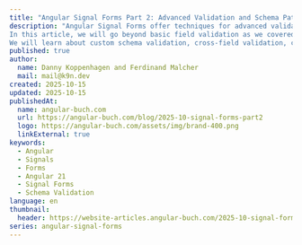 ```yaml
---
title: "Angular Signal Forms Part 2: Advanced Validation and Schema Patterns"
description: "Angular Signal Forms offer techniques for advanced validation scenarios and schema patterns, which makes them truly powerful for complex form requirements.
In this article, we will go beyond basic field validation as we covered it in Part 1:
We will learn about custom schema validation, cross-field validation, conditional validation, asynchronous validation, and how to handle server-side errors gracefully."
published: true
author:
  name: Danny Koppenhagen and Ferdinand Malcher
  mail: mail@k9n.dev
created: 2025-10-15
updated: 2025-10-15
publishedAt:
  name: angular-buch.com
  url: https://angular-buch.com/blog/2025-10-signal-forms-part2
  logo: https://angular-buch.com/assets/img/brand-400.png
  linkExternal: true
keywords:
  - Angular
  - Signals
  - Forms
  - Angular 21
  - Signal Forms
  - Schema Validation
language: en
thumbnail:
  header: https://website-articles.angular-buch.com/2025-10-signal-forms-part2/header-signalforms-part2.jpg
series: angular-signal-forms
---
```

